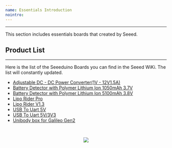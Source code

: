 ```yaml
---
name: Essentials Introduction
nointro:
---
```


---
This section includes essentials boards that created by Seeed.

## Product  List
---

Here is the list of the Seeeduino Boards you can find in the Seeed WiKi. The list will constantly updated.

- [Adjustable DC - DC Power Converter(1V - 12V1.5A)](https://wiki.seeedstudio.com/Adjustable_DC_DC_Power_Converter_1V-12V-1.5A/)
- [Battery Detector with Polymer Lithium Ion 1050mAh 3.7V](https://wiki.seeedstudio.com/Battery_Detector_with_Polymer_Lithium_Ion_1050mAh_3.7V/)
- [Battery Detector with Polymer Lithium Ion 5100mAh 3.8V](https://wiki.seeedstudio.com/Battery_Detector_with_Polymer_Lithium_Ion_5100mAh_3.8V/)
- [Lipo Rider Pro](https://wiki.seeedstudio.com/Lipo_Rider_Pro/)
- [Lipo Rider V1.3](https://wiki.seeedstudio.com/Lipo_Rider_V1.3/)
- [USB To Uart 5V](https://wiki.seeedstudio.com/USB_To_Uart_5V/)
- [USB To Uart 5V/3V3](https://wiki.seeedstudio.com/USB_To_Uart_5V_3V3/)
- [Unibody box for Galileo Gen2](https://wiki.seeedstudio.com/Unibody_box_for_Galileo_Gen2/)

<br /><p style="text-align:center"><a href="https://www.seeedstudio.com/act-4.html?utm_source=wiki&utm_medium=wikibanner&utm_campaign=newproducts" target="_blank"><img src="https://files.seeedstudio.com/wiki/Wiki_Banner/new_product.jpg" /></a></p>